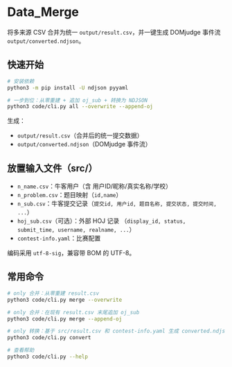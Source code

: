 # Data_Merge

将多来源 CSV 合并为统一 `output/result.csv`，并一键生成 DOMjudge 事件流 `output/converted.ndjson`。

## 快速开始

```bash
# 安装依赖
python3 -m pip install -U ndjson pyyaml

# 一步到位：从零重建 + 追加 oj_sub + 转换为 NDJSON
python3 code/cli.py all --overwrite --append-oj
```

生成：
- `output/result.csv`（合并后的统一提交数据）
- `output/converted.ndjson`（DOMjudge 事件流）

## 放置输入文件（src/）

- `n_name.csv`：牛客用户（含 用户ID/昵称/真实名称/学校）
- `n_problem.csv`：题目映射（`id,name`）
- `n_sub.csv`：牛客提交记录（`提交id, 用户id, 题目名称, 提交状态, 提交时间, ...`）
- `hoj_sub.csv`（可选）：外部 HOJ 记录 （`display_id, status, submit_time, username, realname, ...`）
- `contest-info.yaml`：比赛配置

编码采用 `utf-8-sig`，兼容带 BOM 的 UTF-8。

## 常用命令

```bash
# only 合并：从零重建 result.csv
python3 code/cli.py merge --overwrite

# only 合并：在现有 result.csv 末尾追加 oj_sub
python3 code/cli.py merge --append-oj

# only 转换：基于 src/result.csv 和 contest-info.yaml 生成 converted.ndjson
python3 code/cli.py convert

# 查看帮助
python3 code/cli.py --help
```
